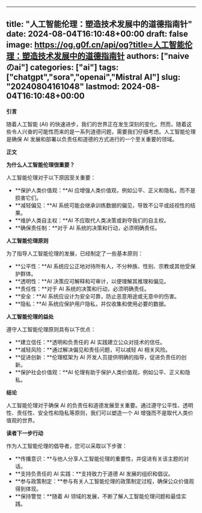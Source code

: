 
---
title: "人工智能伦理：塑造技术发展中的道德指南针"
date: 2024-08-04T16:10:48+00:00
draft: false
image: https://og.g0f.cn/api/og?title=人工智能伦理：塑造技术发展中的道德指南针
authors: ["naiveのai"]
categories: ["ai"]
tags: ["chatgpt","sora","openai","Mistral AI"]
slug: "20240804161048"
lastmod: 2024-08-04T16:10:48+00:00
---
**引言**

随着人工智能 (AI) 的快速进步，我们的世界正在发生深刻的变化。然而，随着这些令人兴奋的可能性而来的是一系列道德问题，需要我们仔细考虑。人工智能伦理是确保 AI 发展和部署以负责任和道德的方式进行的一个至关重要的领域。

**正文**

**为什么人工智能伦理很重要？**

人工智能伦理对于以下原因至关重要：

- **保护人类价值观：**AI 应增强人类价值观，例如公平、正义和隐私，而不是损害它们。
- **减轻偏见：**AI 系统可能会继承训练数据的偏见，导致不公平或歧视性的结果。
- **维护人类自主权：**AI 不应取代人类决策或剥夺我们的自主权。
- **确保责任制：**对于 AI 系统的决策和行动，必须明确责任。

**人工智能伦理原则**

为了指导人工智能伦理的发展，已经制定了一些基本原则：

- **公平性：**AI 系统应公正地对待所有人，不分种族、性别、宗教或其他受保护群体。
- **透明性：**AI 决策应可解释和可审计，以便理解其推理和偏见。
- **责任性：**对于 AI 系统的决策和行动，必须明确责任。
- **安全：**AI 系统应设计为安全可靠，防止恶意用途或无意中的伤害。
- **隐私：**AI 系统应保护用户隐私，并仅收集和使用必要的数据。

**人工智能伦理的益处**

遵守人工智能伦理原则具有以下优点：

- **建立信任：**透明和负责任的 AI 实践建立公众对技术的信任。
- **减轻风险：**通过解决偏见和责任问题，可以减轻 AI 相关风险。
- **促进创新：**伦理框架为 AI 开发人员提供明确的指导，促进负责任的创新。
- **保护社会价值观：**AI 伦理有助于保护人类价值观，例如公平、正义和隐私。

**结论**

人工智能伦理对于确保 AI 的负责任和道德发展至关重要。通过遵守公平性、透明性、责任性、安全性和隐私等原则，我们可以塑造一个 AI 增强而不是取代人类价值观的世界。

**读者下一步行动**

作为人工智能伦理的倡导者，您可以采取以下步骤：

- **传播意识：**与他人分享人工智能伦理的重要性，并促进有关该主题的对话。
- **支持负责任的 AI 实践：**支持致力于道德 AI 发展的组织和倡议。
- **参与政策制定：**参与有关人工智能伦理的政策制定过程，确保公众价值观得到体现。
- **保持警觉：**随着 AI 领域的发展，不断了解人工智能伦理问题和最佳实践。